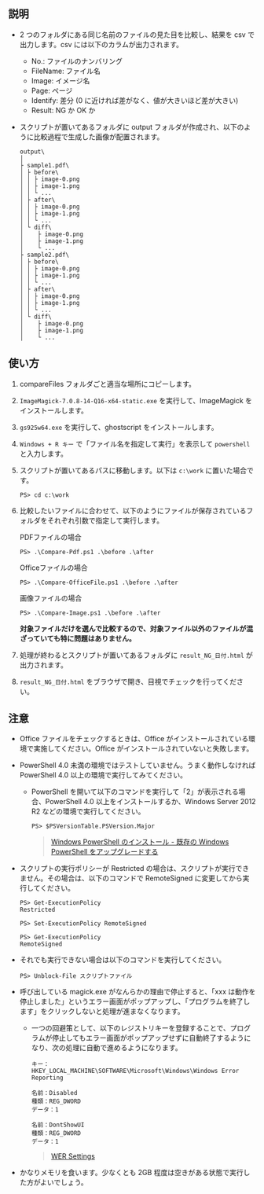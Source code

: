 ## 説明

- 2 つのフォルダにある同じ名前のファイルの見た目を比較し、結果を csv で出力します。csv には以下のカラムが出力されます。

  - No.: ファイルのナンバリング
  - FileName: ファイル名
  - Image: イメージ名
  - Page: ページ
  - Identify: 差分 (0 に近ければ差がなく、値が大きいほど差が大きい)
  - Result: NG か OK か

- スクリプトが置いてあるフォルダに output フォルダが作成され、以下のように比較過程で生成した画像が配置されます。

  ```
  output\
  │
  ├ sample1.pdf\
  │ ├ before\
  │ │ ├ image-0.png
  │ │ ├ image-1.png
  │ │ └ ...
  │ ├ after\
  │ │ ├ image-0.png
  │ │ ├ image-1.png
  │ │ └ ...
  │ └ diff\
  │    ├ image-0.png
  │    ├ image-1.png
  │    └ ...
  ├ sample2.pdf\
  │ ├ before\
  │ │ ├ image-0.png
  │ │ ├ image-1.png
  │ │ └ ...
  │ ├ after\
  │ │ ├ image-0.png
  │ │ ├ image-1.png
  │ │ └ ...
  │ └ diff\
  │    ├ image-0.png
  │    ├ image-1.png
  │    └ ...
  ```

## 使い方

1. compareFiles フォルダごと適当な場所にコピーします。

1. `ImageMagick-7.0.8-14-Q16-x64-static.exe` を実行して、ImageMagick をインストールします。

1. `gs925w64.exe` を実行して、ghostscript をインストールします。

1. `Windows + R キー` で「ファイル名を指定して実行」を表示して `powershell` と入力します。

1. スクリプトが置いてあるパスに移動します。以下は `c:\work` に置いた場合です。

   ```
   PS> cd c:\work
   ```

1. 比較したいファイルに合わせて、以下のようにファイルが保存されているフォルダをそれぞれ引数で指定して実行します。

   PDFファイルの場合
   ```
   PS> .\Compare-Pdf.ps1 .\before .\after
   ```
   Officeファイルの場合
   ```
   PS> .\Compare-OfficeFile.ps1 .\before .\after
   ```
   画像ファイルの場合
   ```
   PS> .\Compare-Image.ps1 .\before .\after
   ```
   **対象ファイルだけを選んで比較するので、対象ファイル以外のファイルが混ざっていても特に問題はありません。**

1. 処理が終わるとスクリプトが置いてあるフォルダに `result_NG_日付.html` が出力されます。

1. `result_NG_日付.html` をブラウザで開き、目視でチェックを行ってください。


## 注意

- Office ファイルをチェックするときは、Office がインストールされている環境で実施してください。Office がインストールされていないと失敗します。

- PowerShell 4.0 未満の環境ではテストしていません。うまく動作しなければ PowerShell 4.0 以上の環境で実行してみてください。

  - PowerShell を開いて以下のコマンドを実行して「2」が表示される場合、PowerShell 4.0 以上をインストールするか、Windows Server 2012 R2 などの環境で実行してください。

    ```
    PS> $PSVersionTable.PSVersion.Major
    ```
    > [Windows PowerShell のインストール - 既存の Windows PowerShell をアップグレードする](https://docs.microsoft.com/ja-jp/powershell/scripting/setup/installing-windows-powershell?view=powershell-6#upgrading-existing-windows-powershell)


- スクリプトの実行ポリシーが Restricted の場合は、スクリプトが実行できません。その場合は、以下のコマンドで RemoteSigned に変更してから実行してください。

  ```
  PS> Get-ExecutionPolicy
  Restricted
  
  PS> Set-ExecutionPolicy RemoteSigned
  
  PS> Get-ExecutionPolicy
  RemoteSigned
  ```

- それでも実行できない場合は以下のコマンドを実行してください。

  ```
  PS> Unblock-File スクリプトファイル
  ```

- 呼び出している magick.exe がなんらかの理由で停止すると、「xxx は動作を停止しました」というエラー画面がポップアップし、「プログラムを終了します」をクリックしないと処理が進まなくなります。

  - 一つの回避策として、以下のレジストリキーを登録することで、プログラムが停止してもエラー画面がポップアップせずに自動終了するようになり、次の処理に自動で進めるようになります。


    ```
    キー：
    HKEY_LOCAL_MACHINE\SOFTWARE\Microsoft\Windows\Windows Error Reporting

    名前：Disabled
    種類：REG_DWORD
    データ：1

    名前：DontShowUI
    種類：REG_DWORD
    データ：1
    ```
    > [WER Settings](https://docs.microsoft.com/en-us/windows/desktop/wer/wer-settings)

- かなりメモリを食います。少なくとも 2GB 程度は空きがある状態で実行した方がよいでしょう。





